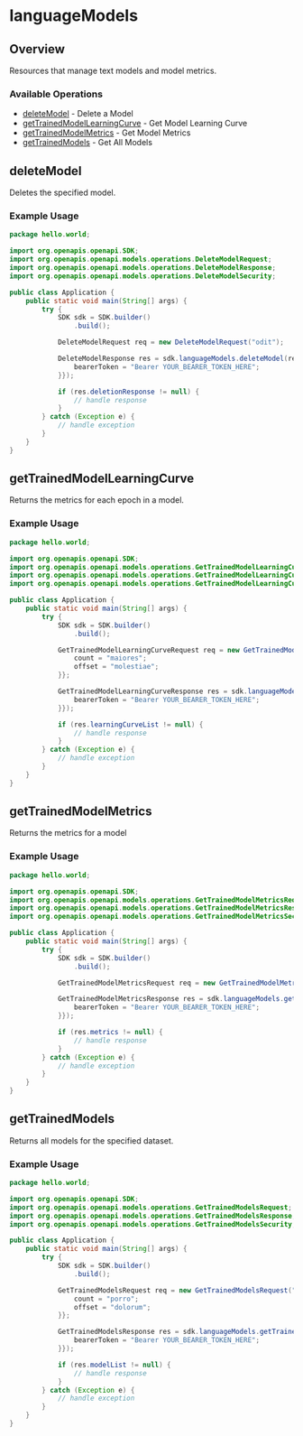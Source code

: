 # languageModels

## Overview

Resources that manage text models and model metrics.

### Available Operations

* [deleteModel](#deletemodel) - Delete a Model
* [getTrainedModelLearningCurve](#gettrainedmodellearningcurve) - Get Model Learning Curve
* [getTrainedModelMetrics](#gettrainedmodelmetrics) - Get Model Metrics
* [getTrainedModels](#gettrainedmodels) - Get All Models

## deleteModel

Deletes the specified model.

### Example Usage

```java
package hello.world;

import org.openapis.openapi.SDK;
import org.openapis.openapi.models.operations.DeleteModelRequest;
import org.openapis.openapi.models.operations.DeleteModelResponse;
import org.openapis.openapi.models.operations.DeleteModelSecurity;

public class Application {
    public static void main(String[] args) {
        try {
            SDK sdk = SDK.builder()
                .build();

            DeleteModelRequest req = new DeleteModelRequest("odit");            

            DeleteModelResponse res = sdk.languageModels.deleteModel(req, new DeleteModelSecurity("at") {{
                bearerToken = "Bearer YOUR_BEARER_TOKEN_HERE";
            }});

            if (res.deletionResponse != null) {
                // handle response
            }
        } catch (Exception e) {
            // handle exception
        }
    }
}
```

## getTrainedModelLearningCurve

Returns the metrics for each epoch in a model.

### Example Usage

```java
package hello.world;

import org.openapis.openapi.SDK;
import org.openapis.openapi.models.operations.GetTrainedModelLearningCurveRequest;
import org.openapis.openapi.models.operations.GetTrainedModelLearningCurveResponse;
import org.openapis.openapi.models.operations.GetTrainedModelLearningCurveSecurity;

public class Application {
    public static void main(String[] args) {
        try {
            SDK sdk = SDK.builder()
                .build();

            GetTrainedModelLearningCurveRequest req = new GetTrainedModelLearningCurveRequest("at") {{
                count = "maiores";
                offset = "molestiae";
            }};            

            GetTrainedModelLearningCurveResponse res = sdk.languageModels.getTrainedModelLearningCurve(req, new GetTrainedModelLearningCurveSecurity("quod") {{
                bearerToken = "Bearer YOUR_BEARER_TOKEN_HERE";
            }});

            if (res.learningCurveList != null) {
                // handle response
            }
        } catch (Exception e) {
            // handle exception
        }
    }
}
```

## getTrainedModelMetrics

Returns the metrics for a model

### Example Usage

```java
package hello.world;

import org.openapis.openapi.SDK;
import org.openapis.openapi.models.operations.GetTrainedModelMetricsRequest;
import org.openapis.openapi.models.operations.GetTrainedModelMetricsResponse;
import org.openapis.openapi.models.operations.GetTrainedModelMetricsSecurity;

public class Application {
    public static void main(String[] args) {
        try {
            SDK sdk = SDK.builder()
                .build();

            GetTrainedModelMetricsRequest req = new GetTrainedModelMetricsRequest("quod");            

            GetTrainedModelMetricsResponse res = sdk.languageModels.getTrainedModelMetrics(req, new GetTrainedModelMetricsSecurity("esse") {{
                bearerToken = "Bearer YOUR_BEARER_TOKEN_HERE";
            }});

            if (res.metrics != null) {
                // handle response
            }
        } catch (Exception e) {
            // handle exception
        }
    }
}
```

## getTrainedModels

Returns all models for the specified dataset.

### Example Usage

```java
package hello.world;

import org.openapis.openapi.SDK;
import org.openapis.openapi.models.operations.GetTrainedModelsRequest;
import org.openapis.openapi.models.operations.GetTrainedModelsResponse;
import org.openapis.openapi.models.operations.GetTrainedModelsSecurity;

public class Application {
    public static void main(String[] args) {
        try {
            SDK sdk = SDK.builder()
                .build();

            GetTrainedModelsRequest req = new GetTrainedModelsRequest("totam") {{
                count = "porro";
                offset = "dolorum";
            }};            

            GetTrainedModelsResponse res = sdk.languageModels.getTrainedModels(req, new GetTrainedModelsSecurity("dicta") {{
                bearerToken = "Bearer YOUR_BEARER_TOKEN_HERE";
            }});

            if (res.modelList != null) {
                // handle response
            }
        } catch (Exception e) {
            // handle exception
        }
    }
}
```
